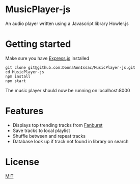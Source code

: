 # MusicPlayer-js

An audio player written using a Javascript library Howler.js

# Getting started

Make sure you have [Express.js](https://expressjs.com/) installed

```
git clone git@github.com:DonnaAnnIssac/MusicPlayer-js.git
cd MusicPlayer-js
npm install
npm start
```

The music player should now be running on localhost:8000

# Features

- Displays top trending tracks from [Fanburst](https://fanburst.com)
- Save tracks to local playlist
- Shuffle between and repeat tracks
- Database look up if track not found in library on search

# License

[MIT](LICENSE)
